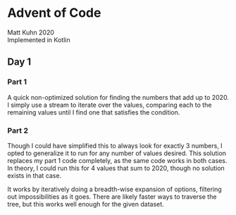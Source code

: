 # Advent of Code
Matt Kuhn 2020
<br>Implemented in Kotlin

## Day 1
### Part 1
A quick non-optimized solution for finding the numbers that add up to 2020.
I simply use a stream to iterate over the values, comparing each to the remaining values until I find one that satisfies the condition.

### Part 2
Though I could have simplified this to always look for exactly 3 numbers, 
I opted to generalize it to run for any number of values desired. 
This solution replaces my part 1 code completely, as the same code works in both cases. In theory,
I could run this for 4 values that sum to 2020, though no solution exists in that case.

It works by iteratively doing a breadth-wise expansion of options, 
filtering out impossibilities as it goes. There are likely faster ways to traverse the
tree, but this works well enough for the given dataset.
